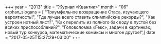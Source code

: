 +++
year = "2013"
title = "Журнал «Квантик»"
month = "06"
orphan_slogans = [ "Триумфальное возвращение Стаса, изучающего вероятность!", "Где лучше всего ставить олимпийские рекорды?", "Как устроен нотный лист?", "Как перелить из полного бак воду в пустой без всяких приспособлений?", "Головоломка «Гекс», задачи в картинках, новый тур конкурса, математические комиксы и многое другое!",]
date = "2017-05-25T15:27:29+03:00"
+++
